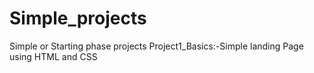 # Simple_projects
Simple or Starting phase projects
Project1_Basics:-Simple landing Page using HTML and CSS

